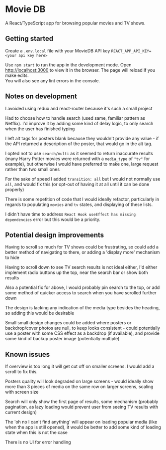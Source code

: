 # Movie DB
A React/TypeScript app for browsing popular movies and TV shows.

## Getting started
Create a `.env.local` file with your MovieDB API key `REACT_APP_API_KEY=<your api key here>` 

Use `npm start` to run the app in the development mode.
Open [http://localhost:3000](http://localhost:3000) to view it in the browser.
The page will reload if you make edits.<br>
You will also see any lint errors in the console.

## Notes on development

I avoided using redux and react-router because it's such a small project

Had to choose how to handle search (used same, familiar pattern as Netflix). I'd improve it by adding some kind of delay logic, to only search when the user has finished typing

I left alt tags for posters blank because they wouldn't provide any value - if the API returned a description of the poster, that would go in the alt tag.

I opted not to use `search/multi` as it seemed to return inaccurate results (many Harry Potter movies were returned with a `media_type` of `"tv"` for example), but otherwise I would have preferred to make one, large request rather than two small ones

For the sake of speed I added `transition: all` but I would not normally use `all`, and would fix this (or opt-out of having it at all until it can be done properly) 

There is some repetition of code that I would ideally refactor, particularly in regards to populating `movies` and `tv` states, and displaying of these lists. 

I didn't have time to address `React Hook useEffect has missing dependencies` error but this would be a priority.

## Potential design improvements

Having to scroll so much for TV shows could be frustrating, so could add a better method of navigating to there, or adding a 'display more' mechanism to hide 

Having to scroll down to see TV search results is not ideal either, I'd either implement radio buttons up the top, near the search bar or show both results 

Also a potential fix for above, I would probably pin search to the top, or add some method of quicker access to search when you have scrolled further down

The design is lacking any indication of the media type besides the heading, so adding this would be desirable

Small small design changes could be added where posters or backdrop/cover photos are null, to keep looks consistent - could potentially use a poster with some CSS effect as a backdrop (if available), and provide some kind of backup poster image (potentially multiple) 

## **Known issues**

If overview is too long it will get cut off on smaller screens. I would add a scroll to fix this. 

Posters quality will look degraded on large screens - would ideally show more than 3 pieces of media on the same row on larger screens, scaling with screen size

Search will only show the first page of results, some mechanism (probably pagination, as lazy loading would prevent user from seeing TV results with current design) 

The 'oh no I can't find anything' will appear on loading popular media (like when the app is still opened), it would be better to add some kind of loading state when this is not the case

There is no UI for error handling